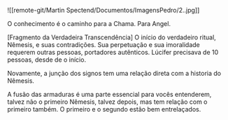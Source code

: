 ![[remote-git/Martin Spectend/Documentos/ImagensPedro/2..jpg]]

O conhecimento é o caminho para a Chama. Para Angel.

[Fragmento da Verdadeira Transcendência]
O início do verdadeiro ritual, Nêmesis, e suas contradições. Sua perpetuação e sua imoralidade requerem outras pessoas, portadores autênticos. Lúcifer precisava de 10 pessoas, desde de o início.

Novamente, a junção dos signos tem uma relação direta com a historia do Nêmesis. 

A fusão das armaduras é uma parte essencial para vocês entenderem, talvez não o primeiro Nêmesis, talvez depois, mas tem relação com o primeiro também. O primeiro e o segundo estão bem entrelaçados.
